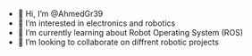 - 👋 Hi, I’m @AhmedGr39
- 👀 I’m interested in electronics and robotics
- 🌱 I’m currently learning about Robot Operating System (ROS)
- 💞️ I’m looking to collaborate on diffrent robotic projects
<!---
AhmedGr39/AhmedGr39 is a ✨ special ✨ repository because its `README.md` (this file) appears on your GitHub profile.
You can click the Preview link to take a look at your changes.
--->
